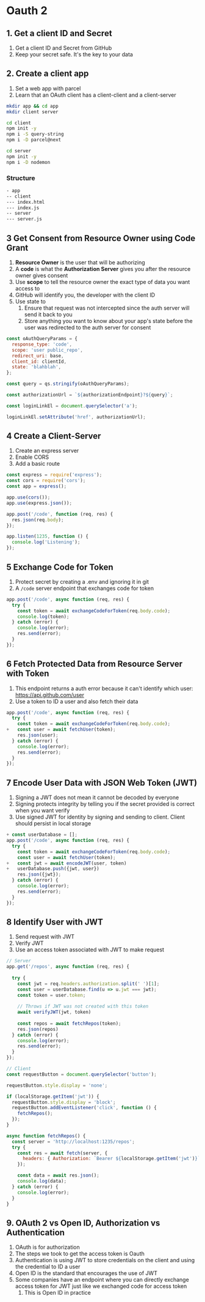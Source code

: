 # Oauth 2


## 1. Get a client ID and Secret

1. Get a client ID and Secret from GitHub
1. Keep your secret safe. It's the key to your data

## 2. Create a client app

1. Set a web app with parcel
1. Learn that an OAuth client has a client-client and a client-server

```bash
mkdir app && cd app
mkdir client server

cd client
npm init -y
npm i -S query-string
npm i -D parcel@next

cd server
npm init -y
npm i -D nodemon
```

### Structure

```bash
- app
-- client
--- index.html
--- index.js
-- server 
--- server.js
```

## 3 Get Consent from Resource Owner using Code Grant

1. **Resource Owner** is the user that will be authorizing
1. A **code** is what the **Authorization Server** gives you after the resource owner gives consent
1. Use **scope** to tell the resource owner the exact type of data you want access to
1. GitHub will identify you, the developer with the client ID
1. Use state to
    1. Ensure that request was not intercepted since the auth server will send it back to you
    1. Store anything you want to know about your app's state before the user was redirected to the auth server for consent


```javascript
const oAuthQueryParams = {
  response_type: 'code',
  scope: 'user public_repo',
  redirect_uri: base,
  client_id: clientId,
  state: 'blahblah',
};

const query = qs.stringify(oAuthQueryParams);

const authorizationUrl = `${authorizationEndpoint}?${query}`;

const loginLinkEl = document.querySelector('a');

loginLinkEl.setAttribute('href', authorizationUrl);
```


## 4 Create a Client-Server

1. Create an express server
1. Enable CORS
1. Add a basic route

```js
const express = require('express');
const cors = require('cors');
const app = express();

app.use(cors());
app.use(express.json());

app.post('/code', function (req, res) {
  res.json(req.body);
});

app.listen(1235, function () {
  console.log('Listening');
});

```


## 5 Exchange Code for Token

1. Protect secret by creating a .env and ignoring it in git
1. A `/code` server endpoint that exchanges code for token

```js
app.post('/code', async function (req, res) {
  try {
    const token = await exchangeCodeForToken(req.body.code);
    console.log(token);
  } catch (error) {
    console.log(error);
    res.send(error);
  }
});
```

## 6 Fetch Protected Data from Resource Server with Token

1. This endpoint returns a auth error because it can't identify which user: https://api.github.com/user
1. Use a token to ID a user and also fetch their data

```js
app.post('/code', async function (req, res) {
  try {
    const token = await exchangeCodeForToken(req.body.code);
+   const user = await fetchUser(token);
    res.json(user);
  } catch (error) {
    console.log(error);
    res.send(error);
  }
});
```

## 7 Encode User Data with JSON Web Token (JWT)

1. Signing a JWT does not mean it cannot be decoded by everyone
1. Signing protects integrity by telling you if the secret provided is correct when you want verify
1. Use signed JWT for identity by signing and sending to client. Client should persist in local storage

```javascript
+ const userDatabase = [];
app.post('/code', async function (req, res) {
  try {
    const token = await exchangeCodeForToken(req.body.code);
    const user = await fetchUser(token);
+   const jwt = await encodeJWT(user, token)
+   userDatabase.push({jwt, user})
    res.json({jwt});
  } catch (error) {
    console.log(error);
    res.send(error);
  }
});
```

## 8 Identify User with JWT

1. Send request with JWT
1. Verify JWT
1. Use an access token associated with JWT to make request

```js
// Server
app.get('/repos', async function (req, res) {
  
  try {
    const jwt = req.headers.authorization.split(' ')[1];
    const user = userDatabase.find(u => u.jwt === jwt);
    const token = user.token;
    
    // Throws if JWT was not created with this token
    await verifyJWT(jwt, token)
  
    const repos = await fetchRepos(token);
    res.json(repos)
  } catch (error) {
    console.log(error);
    res.send(error);
  }
});
```

```js
// Client
const requestButton = document.querySelector('button');

requestButton.style.display = 'none';

if (localStorage.getItem('jwt')) {
  requestButton.style.display = 'block';
  requestButton.addEventListener('click', function () {
    fetchRepos();
  });
}

async function fetchRepos() {
  const server = 'http://localhost:1235/repos';
  try {
    const res = await fetch(server, {
      headers: { Authorization: `Bearer ${localStorage.getItem('jwt')}` },
    });

    const data = await res.json();
    console.log(data);
  } catch (error) {
    console.log(error);
  }
}
```

## 9. OAuth 2 vs Open ID, Authorization vs Authentication

1. OAuth is for authorization
1. The steps we took to get the access token is Oauth
1. Authentication is using JWT to store credentials on the client and using the credential to ID a user
1. Open ID is the standard that encourages the use of JWT
1. Some companies have an endpoint where you can directly exchange access token for JWT just like we exchanged code for access token
    1. This is Open ID in practice